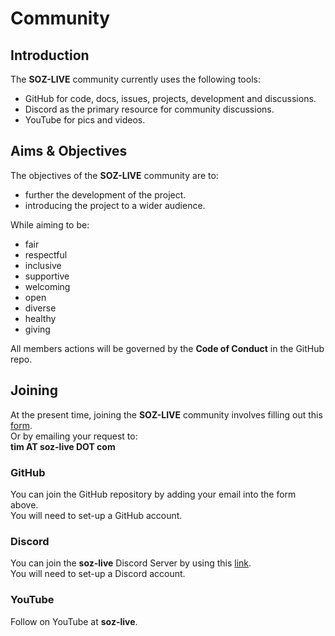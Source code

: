 # Community

## Introduction

The **SOZ-LIVE** community currently uses the following tools:

- GitHub for code, docs, issues, projects, development and discussions.
- Discord as the primary resource for community discussions.
- YouTube for pics and videos.

## Aims & Objectives

The objectives of the **SOZ-LIVE** community are to:

- further the development of the project.
- introducing the project to a wider audience.

While aiming to be:

- fair
- respectful
- inclusive
- supportive
- welcoming
- open
- diverse
- healthy
- giving

All members actions will be governed by the **Code of Conduct** in the GitHub repo.

## Joining

At the present time, joining the **SOZ-LIVE** community involves filling out this [form](https://docs.google.com/forms/d/e/1FAIpQLScGjG88qrn7onDJOLWWmAHLp4L5q6HmA8sHzRAZiej7l4RxdQ/viewform?usp=sf_link).  
Or by emailing your request to:  
**tim AT soz-live DOT com**

### GitHub

You can join the GitHub repository by adding your email into the form above.  
You will need to set-up a GitHub account.

### Discord

You can join the **soz-live** Discord Server by using this [link](https://discord.gg/UwKKv3C3Mk).  
You will need to set-up a Discord account.

### YouTube

Follow on YouTube at **soz-live**.

